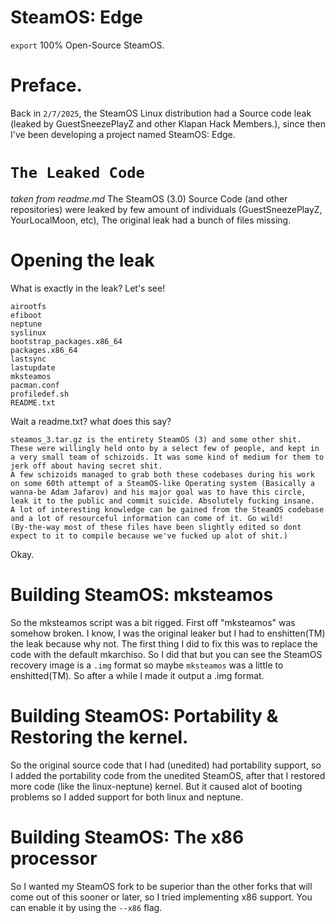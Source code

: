 # SteamOS: Edge
`export` 100% Open-Source SteamOS.

# Preface.
Back in `2/7/2025`, the SteamOS Linux distribution had a Source code leak (leaked by GuestSneezePlayZ and other Klapan Hack Members.), since then I've been developing a project named SteamOS: Edge.

# `The Leaked Code`
*taken from readme.md*
The SteamOS (3.0) Source Code (and other repositories) were leaked by few amount of individuals (GuestSneezePlayZ, YourLocalMoon, etc), The original leak had a bunch of files missing.

# Opening the leak
What is exactly in the leak? Let's see!
```
airootfs
efiboot
neptune
syslinux
bootstrap_packages.x86_64
packages.x86_64
lastsync
lastupdate
mksteamos
pacman.conf
profiledef.sh
README.txt
```
Wait a readme.txt? what does this say?
```
steamos_3.tar.gz is the entirety SteamOS (3) and some other shit.
These were willingly held onto by a select few of people, and kept in a very small team of schizoids. It was some kind of medium for them to jerk off about having secret shit.
A few schizoids managed to grab both these codebases during his work on some 60th attempt of a SteamOS-like Operating system (Basically a wanna-be Adam Jafarov) and his major goal was to have this circle, leak it to the public and commit suicide. Absolutely fucking insane.
A lot of interesting knowledge can be gained from the SteamOS codebase and a lot of resourceful information can come of it. Go wild!
(By-the-way most of these files have been slightly edited so dont expect to it to compile because we've fucked up alot of shit.)
```
Okay.

# Building SteamOS: mksteamos
So the mksteamos script was a bit rigged.
First off "mksteamos" was somehow broken. I know, I was the original leaker but I had to enshitten(TM) the leak because why not.
The first thing I did to fix this was to replace the code with the default mkarchiso. So I did that but you can see the SteamOS recovery image is a `.img` format so maybe `mksteamos` was a little to enshitted(TM). So after a while I made it output a .img format.

# Building SteamOS: Portability & Restoring the kernel.
So the original source code that I had (unedited) had portability support, so
I added the portability code from the unedited SteamOS, after that I restored more code (like the linux-neptune) kernel. But it caused alot of booting problems so I added support for both linux and neptune.

# Building SteamOS: The x86 processor
So I wanted my SteamOS fork to be superior than the other forks that will come out of this sooner or later, so I tried implementing x86 support. You can enable it by using the `--x86` flag.